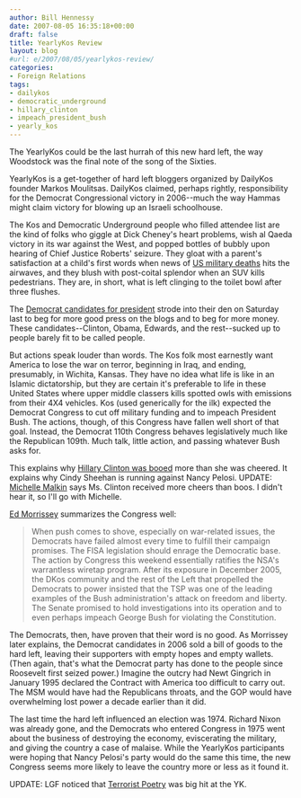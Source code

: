 ```yaml
---
author: Bill Hennessy
date: 2007-08-05 16:35:18+00:00
draft: false
title: YearlyKos Review
layout: blog
#url: e/2007/08/05/yearlykos-review/
categories:
- Foreign Relations
tags:
- dailykos
- democratic_underground
- hillary_clinton
- impeach_president_bush
- yearly_kos
---
```


The YearlyKos could be the last hurrah of this new hard left, the way Woodstock was the final note of the song of the Sixties.

YearlyKos is a get-together of hard left bloggers organized by DailyKos founder Markos Moulitsas. DailyKos claimed, perhaps rightly, responsibility for the Democrat Congressional victory in 2006--much the way Hammas might claim victory for blowing up an Israeli schoolhouse.

The Kos and Democratic Underground people who filled attendee list are the kind of folks who giggle at Dick Cheney's heart problems, wish al Qaeda victory in its war against the West, and popped bottles of bubbly upon hearing of Chief Justice Roberts' seizure. They gloat with a parent's satisfaction at a child's first words when news of [US military deaths](https://michellemalkin.com/2007/08/05/daily-kos-diarist-still-thinks-troops-are-morally-retarded/) hits the airwaves, and they blush with post-coital splendor when an SUV kills pedestrians. They are, in short, what is left clinging to the toilet bowl after three flushes.

The [Democrat candidates for president](https://www.latimes.com/technology/la-na-dems5aug05,1,4709354.story?coll=la-headlines-technology&ctrack=1&cset=true) strode into their den on Saturday last to beg for more good press on the blogs and to beg for more money.  These candidates--Clinton, Obama, Edwards, and the rest--sucked up to people barely fit to be called people.

But actions speak louder than words.  The Kos folk most earnestly want America to lose the war on terror, beginning in Iraq, and ending, presumably, in Wichita, Kansas.  They have no idea what life is like in an Islamic dictatorship, but they are certain it's preferable to life in these United States where upper middle classers kills spotted owls with emissions from their 4X4 vehicles.   Kos (used generically for the ilk) expected the Democrat Congress to cut off military funding and to impeach President Bush.  The actions, though, of this Congress have fallen well short of that goal.  Instead, the Democrat 110th Congress behaves legislatively much like the Republican 109th.  Much talk, little action, and passing whatever Bush asks for.

This explains why [Hillary Clinton was booed](https://blogs.usatoday.com/onpolitics/2007/08/some-sparring-a.html) more than she was cheered.  It explains why Cindy Sheehan is running against Nancy Pelosi.  UPDATE:  [Michelle Malkin](https://michellemalkin.com/2007/08/04/saturday-night-nausea-watch-hillary-grovel-at-the-yearly-kos/) says Ms. Clinton received more cheers than boos.  I didn't hear it, so I'll go with Michelle.

[Ed Morrissey](https://www.captainsquartersblog.com/mt/archives/010768.php) summarizes the Congress well:


> When push comes to shove, especially on war-related issues, the Democrats have failed almost every time to fulfill their campaign promises. The FISA legislation should enrage the Democratic base. The action by Congress this weekend essentially ratifies the NSA's warrantless wiretap program. After its exposure in December 2005, the DKos community and the rest of the Left that propelled the Democrats to power insisted that the TSP was one of the leading examples of the Bush administration's attack on freedom and liberty. The Senate promised to hold investigations into its operation and to even perhaps impeach George Bush for violating the Constitution.


The Democrats, then, have proven that their word is no good.  As Morrissey later explains, the Democrat candidates in 2006 sold a bill of goods to the hard left, leaving their supporters with empty hopes and empty wallets.  (Then again, that's what the Democrat party has done to the people since Roosevelt first seized power.)  Imagine the outcry had Newt Gingrich in January 1995 declared the Contract with America too difficult to carry out.  The MSM would have had the Republicans throats, and the GOP would have overwhelming lost power a decade earlier than it did.

The last time the hard left influenced an election was 1974.   Richard Nixon was already gone, and the Democrats who entered Congress in 1975 went about the business of destroying the economy, eviscerating the military, and giving the country a case of malaise.  While the YearlyKos participants were hoping that Nancy Pelosi's party would do the same this time, the new Congress seems more likely to leave the country more or less as it found it.

UPDATE:  LGF noticed that [Terrorist Poetry](https://littlegreenfootballs.com/weblog/?entry=26555&only&rss) was big hit at the YK.


